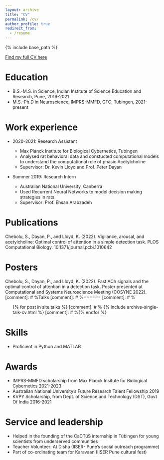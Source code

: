 ```yaml
---
layout: archive
title: "CV"
permalink: /cv/
author_profile: true
redirect_from:
  - /resume
---
```


{% include base_path %}

[Find my full CV here](http://academicpages.github.io/files/CV.pdf)

Education
======
* B.S.-M.S. in Science, Indian Institute of Science Education and Research, Pune, 2016-2021
* M.S.-Ph.D in Neuroscience, IMPRS-MMFD, GTC, Tubingen, 2021-present

Work experience
======
* 2020-2021: Research Assistant
  * Max Planck Institute for Biological Cybernetics, Tubingen
  * Analysed rat behavioral data and constucted computational models to understand the computational role of phasic Acetylcholine
  * Supervisor: Dr. Kevin Lloyd and Prof. Peter  Dayan

* Summer 2019: Research Intern
  * Australian National University, Canberra
  * Used Recurrent Neural Networks to model decision making strategies in rats
  * Supervisor: Prof. Ehsan Arabzadeh 

Publications
======
Chebolu, S., Dayan, P., and Lloyd, K. (2022). Vigilance, arousal, and acetylcholine: Optimal control of attention in a simple detection task.  PLOS Computational Biology. 10.1371/journal.pcbi.1010642 

Posters
======
Chebolu, S., Dayan, P., and Lloyd, K. (2022). Fast ACh signals and the optimal control of attention in a detection task. Poster presented at Computational and Systems Neuroscience Meeting (COSYNE 2022).   
[comment]: # %Talks
[comment]: # %======
[comment]: #  % <ul>{% for post in site.talks %}
[comment]: #   %  {% include archive-single-talk-cv.html %}
[comment]: #   %{% endfor %}</ul>
  
  
Skills
======
* Proficient in Python and MATLAB 

Awards
======
* IMPRS-MMFD scholarship from Max Planck Insitute for Biological Cybernetics 2021-2023
* Australian National University’s Future Research Talent Fellowship 2019
* KVPY Scholarship, from Dept. of Science and Technology (DST), Govt Of India 2016-2021
  
Service and leadership
======
* Helped in the founding of the CaCTüS internship in Tübingen for young scientists from underserved communities  
* Teacher Volunteer: At Disha (IISER- Pune’s social outreach programme)
* Part of co-ordinating team for Karavaan (IISER Pune cultural fest)
